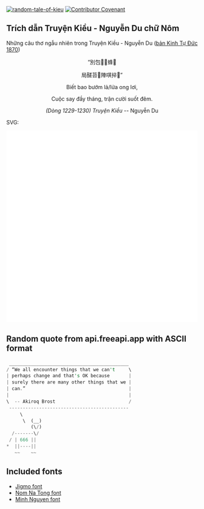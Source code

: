 [![random-tale-of-kieu](https://github.com/huuquyet/random-tale-of-kieu/actions/workflows/random-tale-of-kieu.yml/badge.svg)](https://github.com/huuquyet/random-tale-of-kieu/actions/workflows/random-tale-of-kieu.yml)
[![Contributor Covenant](https://img.shields.io/badge/Contributor%20Covenant-2.1-4baaaa.svg)](.github/CODE_OF_CONDUCT.md "Contributor Covenant 2.1")

## Trích dẫn Truyện Kiều - Nguyễn Du chữ Nôm

Những câu thơ ngẫu nhiên trong Truyện Kiều - Nguyễn Du ([bản Kinh Tự Đức 1870](https://vi.wikisource.org/wiki/Truy%E1%BB%87n_Ki%E1%BB%81u_(b%E1%BA%A3n_Kinh_T%E1%BB%B1_%C4%90%E1%BB%A9c_1870)))

<div align="center">
<!-- START_KIEU -->
      <p class="nom">“別包𧊉󰌕蜂𢯦</p>
      <p class="nom">局醝苔𣎃陣唭捽𣎀”</p>
      <p class="quocngu">Biết bao bướm lả/lửa ong lơi,</p>
      <p class="quocngu">Cuộc say đầy tháng, trận cười suốt đêm.</p>
      <p class="author"><i>(Dòng 1229-1230) Truyện Kiều</i> -- Nguyễn Du</p>
<!-- END_KIEU -->
</div>

SVG:

<div align="center">
  <img src="./assets/random-kieu.svg" alt="The Tale of Kieu - Nguyen Du">
</div>

## Random quote from api.freeapi.app with ASCII format

<!-- START_QUOTE -->
```rust
 ____________________________________________
/ “We all encounter things that we can't     \
| perhaps change and that's OK because       |
| surely there are many other things that we |
| can.”                                      |
|                                            |
\  -- Akiroq Brost                           /
 --------------------------------------------
     \
      \  (__)  
         (\/)  
  /-------\/    
 / | 666 ||    
*  ||----||      
   ~~    ~~      
```
<!-- END_QUOTE -->

## Included fonts

- [Jigmo font](https://github.com/kamichikoichi/jigmo)
- [Nom Na Tong font](https://github.com/nomfoundation/font)
- [Minh Nguyen font](https://github.com/TKYKmori/Minh-Nguyen)
